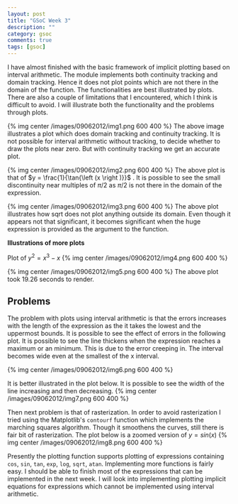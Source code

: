 ```yaml
---
layout: post
title: "GSoC Week 3"
description: ""
category: gsoc 
comments: true
tags: [gsoc]
---
```

I have almost finished with the basic framework of implicit plotting based on interval arithmetic. The module implements both continuity tracking and domain tracking. Hence it does not plot points which are not there in the domain of the function. The functionalities are best illustrated by plots. There are also a couple of limitations that I encountered, which I think is difficult to avoid. I will illustrate both the functionality and the problems through plots.

{% img center /images/09062012/img1.png 600 400 %}
The above image illustrates a plot which does domain tracking and continuity tracking. It is not possible for interval arithmetic without tracking, to decide whether to draw the plots near zero. But with continuity tracking we get an accurate plot.

{% img center /images/09062012/img2.png 600 400 %}
The above plot is that of $y = \frac{1}{\tan{\left (x \right )}}$ . It is possible to see the small discontinuity near multiples of $\pi / 2$ as $\pi / 2$ is not there in the domain of the expression. 

{% img center /images/09062012/img3.png 600 400 %}
The above plot illustrates how sqrt does not plot anything outside its domain. Even though it appears not that significant, it becomes significant when the huge expression is provided as the argument to the function.

**Illustrations of more plots**

Plot of $y^{2}=x^{3}-x$
{% img center /images/09062012/img4.png 600 400 %}

{% img center /images/09062012/img5.png 600 400 %}
The above plot took 19.26 seconds to render.

Problems
---------
The problem with plots using interval arithmetic is that the errors increases with the length of the expression as the it takes the lowest and the uppermost bounds. It is possible to see the effect of errors in the following plot. It is possible to see the line thickens when the expression reaches a maximum or an minimum. This is due to the error creeping in. The interval becomes wide even at the smallest of the x interval.

{% img center /images/09062012/img6.png 600 400 %}

It is better illustrated in the plot below. It is possible to see the width of the line increasing and then decreasing.
{% img center /images/09062012/img7.png 600 400 %}

Then next problem is that of rasterization. In order to avoid rasterization I tried using the Matplotlib's `contourf` function which implements the marching squares algorithm. Though it smoothens the curves, still there is fair bit of rasterization. The plot below is a zoomed version of $y=sin(x)$
{% img center /images/09062012/img8.png 600 400 %}

Presently the plotting function supports plotting of expressions containing `cos`, `sin`, `tan`, `exp`, `log`, `sqrt`, `atan`. Implementing more functions is fairly easy. I should be able to finish most of the expressions that can be implemented in the next week. I will look into implementing plotting implicit equations for expressions which cannot be implemented using interval arithmetic.






